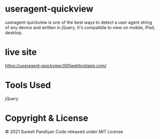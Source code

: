 # useragent-quickview
useragent-quickview is one of the best ways to detect a user agent string of any device and written in jQuery. It's compatible to view on mobile, iPad, desktop.

# live site
https://useragent-quickview.000webhostapp.com/

# Tools Used
  jQuery

# Copyright & License

© 2021 Suresh Pandiyan
Code released under MIT License
